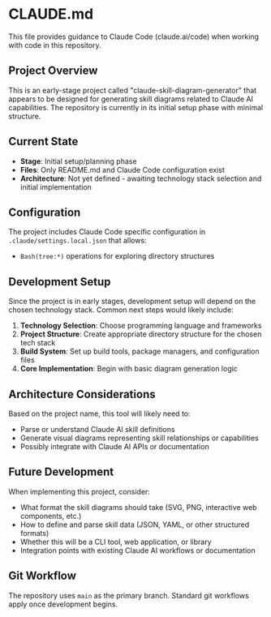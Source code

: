 # CLAUDE.md

This file provides guidance to Claude Code (claude.ai/code) when working with code in this repository.

## Project Overview

This is an early-stage project called "claude-skill-diagram-generator" that appears to be designed for generating skill diagrams related to Claude AI capabilities. The repository is currently in its initial setup phase with minimal structure.

## Current State

- **Stage**: Initial setup/planning phase
- **Files**: Only README.md and Claude Code configuration exist
- **Architecture**: Not yet defined - awaiting technology stack selection and initial implementation

## Configuration

The project includes Claude Code specific configuration in `.claude/settings.local.json` that allows:
- `Bash(tree:*)` operations for exploring directory structures

## Development Setup

Since the project is in early stages, development setup will depend on the chosen technology stack. Common next steps would likely include:

1. **Technology Selection**: Choose programming language and frameworks
2. **Project Structure**: Create appropriate directory structure for the chosen tech stack
3. **Build System**: Set up build tools, package managers, and configuration files
4. **Core Implementation**: Begin with basic diagram generation logic

## Architecture Considerations

Based on the project name, this tool will likely need to:
- Parse or understand Claude AI skill definitions
- Generate visual diagrams representing skill relationships or capabilities
- Possibly integrate with Claude AI APIs or documentation

## Future Development

When implementing this project, consider:
- What format the skill diagrams should take (SVG, PNG, interactive web components, etc.)
- How to define and parse skill data (JSON, YAML, or other structured formats)
- Whether this will be a CLI tool, web application, or library
- Integration points with existing Claude AI workflows or documentation

## Git Workflow

The repository uses `main` as the primary branch. Standard git workflows apply once development begins.